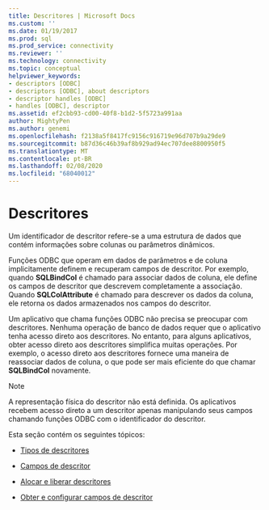 ```yaml
---
title: Descritores | Microsoft Docs
ms.custom: ''
ms.date: 01/19/2017
ms.prod: sql
ms.prod_service: connectivity
ms.reviewer: ''
ms.technology: connectivity
ms.topic: conceptual
helpviewer_keywords:
- descriptors [ODBC]
- descriptors [ODBC], about descriptors
- descriptor handles [ODBC]
- handles [ODBC], descriptor
ms.assetid: ef2cbb93-cd00-40f8-b1d2-5f5723a991aa
author: MightyPen
ms.author: genemi
ms.openlocfilehash: f2138a5f8417fc9156c916719e96d707b9a29de9
ms.sourcegitcommit: b87d36c46b39af8b929ad94ec707dee8800950f5
ms.translationtype: MT
ms.contentlocale: pt-BR
ms.lasthandoff: 02/08/2020
ms.locfileid: "68040012"
---
```

# <a name="descriptors"></a>Descritores
Um identificador de descritor refere-se a uma estrutura de dados que contém informações sobre colunas ou parâmetros dinâmicos.  
  
 Funções ODBC que operam em dados de parâmetros e de coluna implicitamente definem e recuperam campos de descritor. Por exemplo, quando **SQLBindCol** é chamado para associar dados de coluna, ele define os campos de descritor que descrevem completamente a associação. Quando **SQLColAttribute** é chamado para descrever os dados da coluna, ele retorna os dados armazenados nos campos do descritor.  
  
 Um aplicativo que chama funções ODBC não precisa se preocupar com descritores. Nenhuma operação de banco de dados requer que o aplicativo tenha acesso direto aos descritores. No entanto, para alguns aplicativos, obter acesso direto aos descritores simplifica muitas operações. Por exemplo, o acesso direto aos descritores fornece uma maneira de reassociar dados de coluna, o que pode ser mais eficiente do que chamar **SQLBindCol** novamente.  
  
> [!NOTE]  
>  A representação física do descritor não está definida. Os aplicativos recebem acesso direto a um descritor apenas manipulando seus campos chamando funções ODBC com o identificador do descritor.  
  
 Esta seção contém os seguintes tópicos:  
  
-   [Tipos de descritores](../../../odbc/reference/develop-app/types-of-descriptors.md)  
  
-   [Campos de descritor](../../../odbc/reference/develop-app/descriptor-fields.md)  
  
-   [Alocar e liberar descritores](../../../odbc/reference/develop-app/allocating-and-freeing-descriptors.md)  
  
-   [Obter e configurar campos de descritor](../../../odbc/reference/develop-app/getting-and-setting-descriptor-fields.md)
